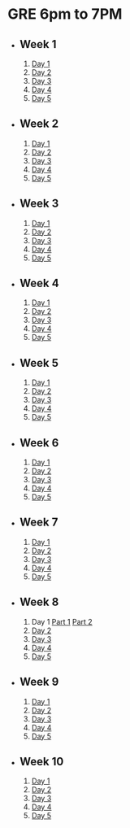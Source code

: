 # GRE 6pm to 7PM 

- ## Week 1

   1. [Day 1](https://www.facebook.com/iCodeguru/videos/971831490840490)
   2. [Day 2](https://www.facebook.com/iCodeguru/videos/405301172275093)
   3. [Day 3](https://www.facebook.com/iCodeguru/videos/1348071015838376)
   4. [Day 4](https://www.facebook.com/iCodeguru/videos/1162179318269973)
   5. [Day 5](https://www.facebook.com/iCodeguru/videos/1795439797617963)

- ## Week 2

   1. [Day 1](https://www.facebook.com/iCodeguru/videos/765743462315900)
   2. [Day 2](https://www.facebook.com/iCodeguru/videos/745980551070809)
   3. [Day 3](https://www.facebook.com/iCodeguru/videos/1150999549423222)
   4. [Day 4](https://www.facebook.com/iCodeguru/videos/1692758471465564)
   5. [Day 5](https://www.facebook.com/iCodeguru/videos/1036262521433343)

- ## Week 3

   1. [Day 1](https://www.facebook.com/iCodeguru/videos/1012465450447225)
   2. [Day 2](https://www.facebook.com/iCodeguru/videos/463125772794931)
   3. [Day 3](https://www.facebook.com/iCodeguru/videos/1143491250191971)
   4. [Day 4](https://www.facebook.com/iCodeguru/videos/1416865725658950)
   5. [Day 5](https://www.facebook.com/iCodeguru/videos/3587728814873007)

- ## Week 4

   1. [Day 1](https://www.facebook.com/iCodeguru/videos/414910094760408)
   2. [Day 2](https://www.facebook.com/iCodeguru/videos/963348615328616)
   3. [Day 3](https://www.facebook.com/iCodeguru/videos/373101808620395)
   4. [Day 4](https://www.facebook.com/iCodeguru/videos/422612307335815)
   5. [Day 5](https://www.facebook.com/iCodeguru/videos/771850115091232)

- ## Week 5

   1. [Day 1](https://www.facebook.com/iCodeguru/videos/973434807419768)
   2. [Day 2](https://www.facebook.com/iCodeguru/videos/792538422980289)
   3. [Day 3](https://www.facebook.com/iCodeguru/videos/425252493649375)
   4. [Day 4](https://www.facebook.com/iCodeguru/videos/1795311114624917)
   5. [Day 5](https://www.facebook.com/iCodeguru/videos/405293562493987)

- ## Week 6

   1. [Day 1](https://www.facebook.com/iCodeguru/videos/1220078852522557)
   2. [Day 2](https://www.facebook.com/iCodeguru/videos/1143606090174145)
   3. [Day 3](https://web.facebook.com/iCodeguru/videos/1015157046856343)
   4. [Day 4](https://web.facebook.com/iCodeguru/videos/1585958728644755)
   5. [Day 5](https://web.facebook.com/iCodeguru/videos/1132471404688817)

- ## Week 7

   1. [Day 1](https://web.facebook.com/iCodeguru/videos/1632959307466516)
   2. [Day 2](https://web.facebook.com/iCodeguru/videos/367140153045239)
   3. [Day 3](https://web.facebook.com/iCodeguru/videos/263048853534256)
   4. [Day 4](https://web.facebook.com/iCodeguru/videos/4229228967303427)
   5. [Day 5](https://web.facebook.com/iCodeguru/videos/1819334171908261)

- ## Week 8

   1. Day 1 [Part 1](https://web.facebook.com/iCodeguru/videos/743373238007233) [Part 2](https://web.facebook.com/iCodeguru/videos/1156167955837845)
   2. [Day 2](https://www.facebook.com/iCodeguru/videos/459498296672562)
   3. [Day 3](https://www.facebook.com/iCodeguru/videos/376521952113783)
   4. [Day 4](https://www.facebook.com/iCodeguru/videos/3340227039620188)
   5. [Day 5](https://www.facebook.com/iCodeguru/videos/1166553464468072)

- ## Week 9

   1. [Day 1](https://www.facebook.com/iCodeguru/videos/7710663332362425)
   2. [Day 2](https://www.facebook.com/iCodeguru/videos/1187113775870045)
   3. [Day 3](https://www.facebook.com/iCodeguru/videos/1185223579415638)
   4. [Day 4](https://www.facebook.com/iCodeguru/videos/303400386095506)
   5. [Day 5](https://www.facebook.com/iCodeguru/videos/513423324374930)

- ## Week 10

   1. [Day 1](https://www.facebook.com/iCodeguru/videos/26093675830278309)
   2. [Day 2](https://www.facebook.com/iCodeguru/videos/1595155024392397)
   3. [Day 3](https://www.facebook.com/iCodeguru/videos/503040418890098)
   4. [Day 4](https://www.facebook.com/iCodeguru/videos/1183573859977054)
   5. [Day 5](https://www.facebook.com/iCodeguru/videos/1029027812001590)

<!-- - ## Week 11

   1. [Day 1](https://www.facebook.com/iCodeguru/videos/415767657451981)
   2. [Day 2]()
   3. [Day 3]()
   4. [Day 4]()
   5. [Day 5]() -->

<!-- - ## Week 

   1. [Day 1]()
   2. [Day 2]()
   3. [Day 3]()
   4. [Day 4]()
   5. [Day 5]() -->